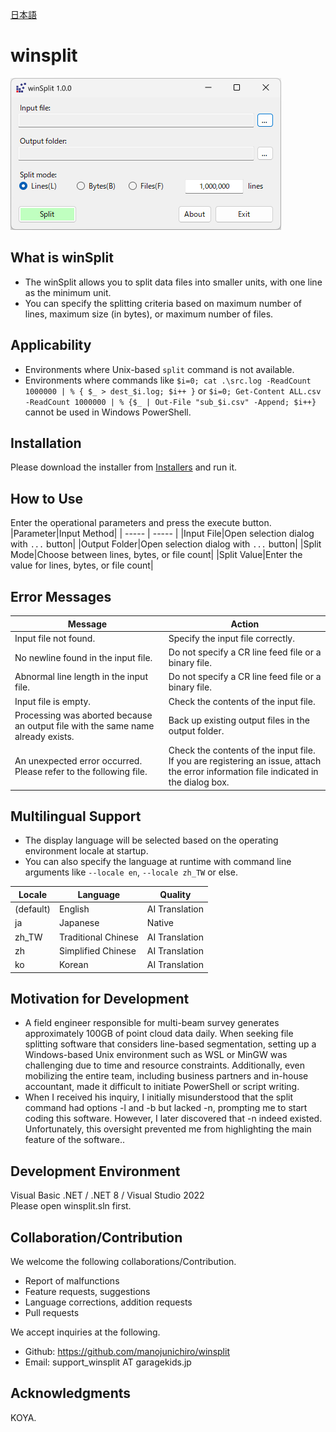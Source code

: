 [日本語](./README-ja.md)
# winsplit

<img src="../imgs/winsplit_1.0_20240212_en.png" width="433" alt="winSplit 1.0 / Main Form">

## What is winSplit
- The winSplit allows you to split data files into smaller units, with one line as the minimum unit.
- You can specify the splitting criteria based on maximum number of lines, maximum size (in bytes), or maximum number of files.

## Applicability
- Environments where Unix-based `split` command is not available.
- Environments where commands like `$i=0; cat .\src.log -ReadCount 1000000 | % { $_ > dest_$i.log; $i++ }` or `$i=0; Get-Content ALL.csv -ReadCount 1000000 | % {$_ | Out-File "sub_$i.csv" -Append; $i++}` cannot be used in Windows PowerShell.

## Installation
Please download the installer from [Installers](../installers/) and run it.

## How to Use
Enter the operational parameters and press the execute button.
|Parameter|Input Method|
| ----- | ----- | 
|Input File|Open selection dialog with `...` button|
|Output Folder|Open selection dialog with `...` button|
|Split Mode|Choose between lines, bytes, or file count|
|Split Value|Enter the value for lines, bytes, or file count|

## Error Messages
|Message|Action|
| ----- | ----- |    
|Input file not found.|Specify the input file correctly.|
|No newline found in the input file.|Do not specify a CR line feed file or a binary file.|
|Abnormal line length in the input file.|Do not specify a CR line feed file or a binary file.|
|Input file is empty.|Check the contents of the input file.|
|Processing was aborted because an output file with the same name already exists.|Back up existing output files in the output folder.|
|An unexpected error occurred. Please refer to the following file.|Check the contents of the input file. <br> If you are registering an issue, attach the error information file indicated in the dialog box.|

## Multilingual Support
- The display language will be selected based on the operating environment locale at startup.
- You can also specify the language at runtime with command line arguments like `--locale en`,  `--locale zh_TW` or else.

|Locale|Language|Quality|
| ----- | ----- | ----- |
|(default)|English|AI Translation|
|ja|Japanese|Native|
|zh_TW|Traditional Chinese|AI Translation|
|zh|Simplified Chinese|AI Translation|
|ko|Korean|AI Translation|

## Motivation for Development
- A field engineer responsible for multi-beam survey generates approximately 100GB of point cloud data daily. When seeking file splitting software that considers line-based segmentation, setting up a Windows-based Unix environment such as WSL or MinGW was challenging due to time and resource constraints. Additionally, even mobilizing the entire team, including business partners and in-house accountant, made it difficult to initiate PowerShell or script writing.
- When I received his inquiry, I initially misunderstood that the split command had options -l and -b but lacked -n, prompting me to start coding this software. However, I later discovered that -n indeed existed. Unfortunately, this oversight prevented me from highlighting the main feature of the software..

## Development Environment
Visual Basic .NET / .NET 8 / Visual Studio 2022 <br>
Please open winsplit.sln first.

## Collaboration/Contribution
We welcome the following collaborations/Contribution.
- Report of malfunctions
- Feature requests, suggestions
- Language corrections, addition requests
- Pull requests

We accept inquiries at the following.
- Github: https://github.com/manojunichiro/winsplit
- Email: support_winsplit AT garagekids.jp 

## Acknowledgments
KOYA.
